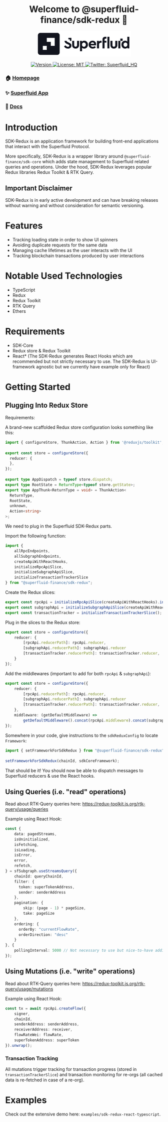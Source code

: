 <h1 align="center">Welcome to @superfluid-finance/sdk-redux 👋
</h1>
<div align="center">
<img  width="300" padding="0 0 10px" alt="Superfluid logo" src="https://github.com/superfluid-finance/protocol-monorepo/raw/dev/sf-logo.png" />
<p>
  <a href="https://www.npmjs.com/package/@superfluid-finance/sdk-redux" target="_blank">
    <img alt="Version" src="https://img.shields.io/npm/v/@superfluid-finance/sdk-redux.svg">
  </a>
  <a href="#" target="_blank">
    <img alt="License: MIT" src="https://img.shields.io/badge/License-MIT-yellow.svg" />
  </a>
  <a href="https://twitter.com/Superfluid_HQ/" target="blank">
    <img alt="Twitter: Superfluid_HQ" src="https://img.shields.io/twitter/follow/Superfluid_HQ.svg?style=social" />
  </a>
</p>
</div>

### 🏠 [Homepage](https://superfluid.finance)

### ✨ [Superfluid App](https://app.superfluid.finance/)

### 📖 [Docs](https://docs.superfluid.finance)

# Introduction
SDK-Redux is an application framework for building front-end applications that interact with the Superfluid Protocol.

More specifically, SDK-Redux is a wrapper library around `@superfluid-finance/sdk-core` which adds state management to Superfluid related queries and operations.
Under the hood, SDK-Redux leverages popular Redux libraries Redux Toolkit & RTK Query.

## Important Disclaimer
SDK-Redux is in early active development and can have breaking releases without warning and without consideration for semantic versioning.

# Features
* Tracking loading state in order to show UI spinners
* Avoiding duplicate requests for the same data
* Managing cache lifetimes as the user interacts with the UI
* Tracking blockchain transactions produced by user interactions

# Notable Used Technologies
* TypeScript
* Redux
* Redux Toolkit
* RTK Query
* Ethers

# Requirements
* SDK-Core
* Redux store & Redux Toolkit
* React* (The SDK-Redux generates React Hooks which are recommended but not strictly necessary to use. The SDK-Redux is UI-framework agnostic but we currently have example only for React)

# Getting Started
## Plugging Into Redux Store
Requirements:

A brand-new scaffolded Redux store configuration looks something like this:
```ts
import { configureStore, ThunkAction, Action } from '@reduxjs/toolkit';

export const store = configureStore({
  reducer: {
  },
});

export type AppDispatch = typeof store.dispatch;
export type RootState = ReturnType<typeof store.getState>;
export type AppThunk<ReturnType = void> = ThunkAction<
  ReturnType,
  RootState,
  unknown,
  Action<string>
>;
```

We need to plug in the Superfluid SDK-Redux parts.

Import the following function:
```ts
import {
    allRpcEndpoints,
    allSubgraphEndpoints,
    createApiWithReactHooks,
    initializeRpcApiSlice,
    initializeSubgraphApiSlice,
    initializeTransactionTrackerSlice
} from "@superfluid-finance/sdk-redux";
```

Create the Redux slices:
```ts
export const rpcApi = initializeRpcApiSlice(createApiWithReactHooks).injectEndpoints(allRpcEndpoints);
export const subgraphApi = initializeSubgraphApiSlice(createApiWithReactHooks).injectEndpoints(allSubgraphEndpoints);
export const transactionTracker = initializeTransactionTrackerSlice();

```

Plug in the slices to the Redux store:
```ts
export const store = configureStore({
    reducer: {
        [rpcApi.reducerPath]: rpcApi.reducer,
        [subgraphApi.reducerPath]: subgraphApi.reducer
        [transactionTracker.reducerPath]: transactionTracker.reducer,
    }
});
```

Add the middlewares (important to add for both `rpcApi` & `subgraphApi`):
```ts
export const store = configureStore({
    reducer: {
        [rpcApi.reducerPath]: rpcApi.reducer,
        [subgraphApi.reducerPath]: subgraphApi.reducer
        [transactionTracker.reducerPath]: transactionTracker.reducer,
    },
    middleware: (getDefaultMiddleware) =>
        getDefaultMiddleware().concat(rpcApi.middleware).concat(subgraphApi.middleware),
});
```

Somewhere in your code, give instructions to the `sdkReduxConfig` to locate `Framework`:
```ts
import { setFrameworkForSdkRedux } from "@superfluid-finance/sdk-redux";

setFrameworkForSdkRedux(chainId, sdkCoreFramework);
```

That should be it! You should now be able to dispatch messages to Superfluid reducers & use the React hooks.

## Using Queries (i.e. "read" operations)
Read about RTK-Query queries here: https://redux-toolkit.js.org/rtk-query/usage/queries

Example using React Hook:
```ts
const {
    data: pagedStreams,
    isUninitialized,
    isFetching,
    isLoading,
    isError,
    error,
    refetch,
} = sfSubgraph.useStreamsQuery({
    chainId: queryChainId,
    filter: {
      token: superTokenAddress,
      sender: senderAddress
    },
    pagination: {
        skip: (page - 1) * pageSize,
        take: pageSize
    },
    ordering: {
      orderBy: "currentFlowRate",
      orderDirection: "desc"
    }
}, {
    pollingInterval: 5000 // Not necessary to use but nice-to-have additional option by RTK-Query.
});
```

## Using Mutations (i.e. "write" operations)
Read about RTK-Query queries here: https://redux-toolkit.js.org/rtk-query/usage/mutations

Example using React Hook:
```ts
const tx = await rpcApi.createFlow({
    signer,
    chainId,
    senderAddress: senderAddress,
    receiverAddress: receiver,
    flowRateWei: flowRate,
    superTokenAddress: superToken
}).unwrap();
```

### Transaction Tracking
All mutations trigger tracking for transaction progress (stored in `transactionTrackerSlice`) and transaction monitoring for re-orgs (all cached data is re-fetched in case of a re-org).

# Examples
Check out the extensive demo here: `examples/sdk-redux-react-typescript`.
